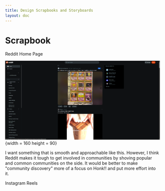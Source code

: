 ```yaml
---
title: Design Scrapbooks and Storyboards
layout: doc
---
```


# Scrapbook

Reddit Home Page

![Reddit Home](/assets/images/reddit.png) {width = 160 height = 90}
 
I want something that is smooth and approachable like this. However, I think Reddit makes it tough to get involved in communities by shoving popular and common communities on the side. It would be better to make "community discovery" more of a focus on Honk!! and put more effort into it. 


Instagram Reels



